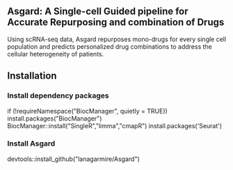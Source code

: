 ## Asgard: A Single-cell Guided pipeline for Accurate Repurposing and combination of Drugs 
Using scRNA-seq data, Asgard repurposes mono-drugs for every single cell population and predicts personalized drug combinations to address the cellular heterogeneity of patients. 
## Installation
### Install dependency packages
if (!requireNamespace("BiocManager", quietly = TRUE))
    install.packages("BiocManager")
BiocManager::install("SingleR","limma","cmapR")
install.packages('Seurat')
### Install Asgard
devtools::install_github("lanagarmire/Asgard")
